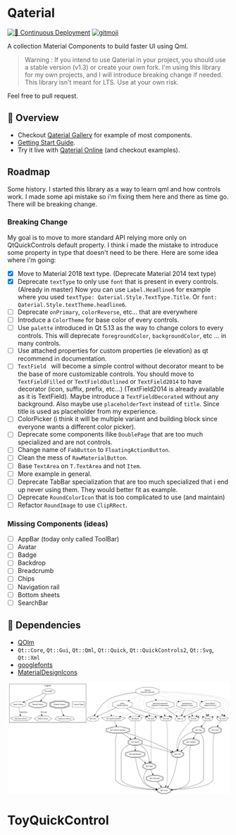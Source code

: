 # Qaterial

[![👷 Continuous Deployment](https://github.com/OlivierLDff/Qaterial/workflows/%F0%9F%91%B7%20Continuous%20Deployment/badge.svg)](https://github.com/OlivierLDff/Qaterial/actions/workflows/main.yml)
[![gitmoji](https://img.shields.io/badge/gitmoji-%20😜%20😍-FFDD67.svg?style=flat-square)](https://gitmoji.dev/) 

A collection Material Components to build faster UI using Qml. 

> Warning : If you intend to use Qaterial in your project, you should use a stable version (v1.3) or create your own fork. I'm using this library for my own projects, and I will introduce breaking change if needed.
> This library isn't meant for LTS. Use at your own risk.

Feel free to pull request.

## 🚀 Overview

- Checkout [Qaterial Gallery](https://olivierldff.github.io/QaterialGallery/) for example of most components.
- [Getting Start Guide](https://olivierldff.github.io/Qaterial/Quickstart.html).
- Try it live with [Qaterial Online](https://olivierldff.github.io/QaterialOnline/) (and checkout examples).

## Roadmap

Some history. I started this library as a way to learn qml and how controls work. I made some api mistake so i'm fixing them here and there as time go. There will be breaking change.

### Breaking Change

My goal is to move to more standard API relying more only on QtQuickControls default property. I think i made the mistake to introduce some property in type that doesn't need to be there. Here are some idea where i'm going:

- [x] Move to Material 2018 text type. (Deprecate Material 2014 text type)
- [x] Deprecate `textType` to only use `font` that is present in every controls. (Already in master)
  Now you can use `Label.Headline6` for example where you used `textType: Qaterial.Style.TextType.Title`. Or `font: Qaterial.Style.textTheme.headline6`.
- [ ] Deprecate `onPrimary`, `colorReverse`, etc... that are everywhere
- [ ] Introduce a `ColorTheme` for base color of every controls.
- [ ] Use `palette` introduced in Qt 5.13 as the way to change colors to every controls. This will deprecate `foregroundColor`, `backgroundColor`, etc ... in many controls.
- [ ] Use attached properties for custom properties (ie elevation) as qt recommend in documentation.
- [ ] `TextField ` will become a simple control without decorator meant to be the base of more customizable controls. You should move to `TextFieldFilled` or `TextFieldOutlined` or `TextField2014` to have decorator (icon, suffix, prefix, etc...) (TextField2014 is already available as it is TextField).
  Maybe introduce a `TextFieldDecorated` without any background.
  Also maybe use `placeholderText` instead of `title`. Since title is used as placeholder from my experience.
- [ ] ColorPicker (i think it will be multiple variant and building block since everyone wants a different color picker).
- [ ] Deprecate some components llike `DoublePage` that are too much specialized and are not controls.
- [ ] Change name of `FabButton` to `FloatingActionButton`.
- [ ] Clean the mess of `RawMaterialButton`.
- [ ] Base `TextArea` on `T.TextArea` and not `Item`.
- [ ] More example in general.
- [ ] Deprecate TabBar specialization that are too much specialized that i end up never using them. They would better fit as example.
- [ ] Deprecate `RoundColorIcon` that is too complicated to use (and maintain)
- [ ] Refactor `RoundImage` to use `ClipRRect`.

### Missing Components (ideas)

- [ ] AppBar (today only called ToolBar)
- [ ] Avatar
- [ ] Badge
- [ ] Backdrop
- [ ] Breadcrumb
- [ ] Chips
- [ ] Navigation rail
- [ ] Bottom sheets
- [ ] SearchBar

## 📌 Dependencies

* [QOlm](https://github.com/OlivierLDff/QOlm)
* `Qt::Core`, `Qt::Gui`, `Qt::Qml`, `Qt::Quick`, `Qt::QuickControls2`, `Qt::Svg`, `Qt::Xml`
* [googlefonts](https://github.com/OlivierLDff/fonts)
* [MaterialDesignIcons](https://github.com/OlivierLDff/MaterialDesignSvgo)

![dependencies](./docs/dependencies.svg)
# ToyQuickControl
